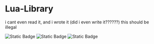 # Lua-Library
i cant even read it, and i wrote it (did i even write it??????)
this should be illegal 


<img alt="Static Badge" src="https://img.shields.io/badge/GUARANTEED-TO%20DO%20ABSOLUTELY%20NOTHING%20YOU%20WANT%20IT%20TO-green?style=for-the-badge">
  
  <img alt="Static Badge" src="https://img.shields.io/badge/GUARANTEED-TO%20FILL%20YOUR%20CONSOLE%20WITH%20ERRORS-red?style=for-the-badge">
  
  <img alt="Static Badge" src="https://img.shields.io/badge/LITERALLY-UNREADABLE%20CODE-%234287f5?style=for-the-badge">




